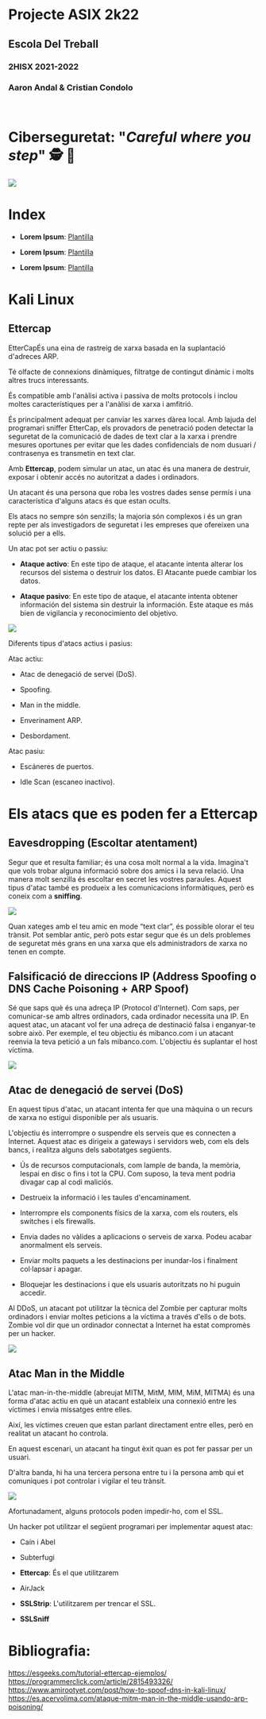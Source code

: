 # __Projecte ASIX 2k22__
## __Escola Del Treball__
### __2HISX 2021-2022__
### __Aaron Andal & Cristian Condolo__

<br>

# __Ciberseguretat__: "_Careful where you step_" 🕵️ 🔎

<div style="align: center; width: 100%">
    <img src="https://tec.mx/sites/default/files/styles/header_full/public/2021-08/ciberseguridad-tec-de-monterrey.jpg?itok=H3ibmb8t" />
</div>

# Index

* **Lorem Ipsum**: [Plantilla](https://github.com/KeshiKiD03/asixproject2k22/)


* **Lorem Ipsum**: [Plantilla](https://github.com/KeshiKiD03/asixproject2k22/)


* **Lorem Ipsum**: [Plantilla](https://github.com/KeshiKiD03/asixproject2k22/)

# Kali Linux

## Ettercap

EtterCapÉs una eina de rastreig de xarxa basada en la suplantació d'adreces ARP.  

Té olfacte de connexions dinàmiques, filtratge de contingut dinàmic i molts altres trucs interessants.  

És compatible amb l'anàlisi activa i passiva de molts protocols i inclou moltes característiques per a l'anàlisi de xarxa i amfitrió.  

És principalment adequat per canviar les xarxes dàrea local.  Amb lajuda del programari sniffer EtterCap, els provadors de penetració poden detectar la seguretat de la comunicació de dades de text clar a la xarxa i prendre mesures oportunes per evitar que les dades confidencials de nom dusuari / contrasenya es transmetin en text clar.

Amb __Ettercap__, podem simular un atac, un atac és una manera de destruir, exposar i obtenir accés no autoritzat a dades i ordinadors.

Un atacant és una persona que roba les vostres dades sense permís i una característica d'alguns atacs és que estan ocults.  

Els atacs no sempre són senzills;  la majoria són complexos i és un gran repte per als investigadors de seguretat i les empreses que ofereixen una solució per a ells.  

Un atac pot ser actiu o passiu:

+ __Ataque activo__: En este tipo de ataque, el atacante intenta alterar los recursos del sistema o destruir los datos. El Atacante puede cambiar los datos.

+ __Ataque pasivo__: En este tipo de ataque, el atacante intenta obtener información del sistema sin destruir la información. Este ataque es más bien de vigilancia y reconocimiento del objetivo.

<div style="align: center; width: 100%">
    <img src="./Photos/Etter1.png" />
</div>

Diferents tipus d'atacs actius i pasius:

Atac actiu:

+ Atac de denegació de servei (DoS).

+ Spoofing.

+ Man in the middle.

+ Enverinament ARP.

+ Desbordament.

Atac pasiu:

+ Escáneres de puertos.

+ Idle Scan (escaneo inactivo).

# Els atacs que es poden fer a Ettercap

## Eavesdropping (Escoltar atentament)

Segur que et resulta familiar;  és una cosa molt normal a la vida.  Imagina't que vols trobar alguna informació sobre dos amics i la seva relació.  Una manera molt senzilla és escoltar en secret les vostres paraules.  Aquest tipus d'atac també es produeix a les comunicacions informàtiques, però es coneix com a __sniffing__.


<div style="align: center; width: 100%">
    <img src="https://www.consultantsreview.com/newstransfer/upload/r8so8rsz_data_sniffing.jpg" />
</div>

Quan xateges amb el teu amic en mode “text clar”, és possible olorar el teu trànsit.  Pot semblar antic, però pots estar segur que és un dels problemes de seguretat més grans en una xarxa que els administradors de xarxa no tenen en compte. 

## Falsificació de direccions IP (Address Spoofing o DNS Cache Poisoning + ARP Spoof)

Sé que saps què és una adreça IP (Protocol d'Internet).  Com saps, per comunicar-se amb altres ordinadors, cada ordinador necessita una IP.  En aquest atac, un atacant vol fer una adreça de destinació falsa i enganyar-te sobre això.  Per exemple, el teu objectiu és mibanco.com i un atacant reenvia la teva petició a un fals mibanco.com.  L'objectiu és suplantar el host víctima.

<div style="align: center; width: 100%">
    <img src="https://cdn.imghaste.com/esgeeks.com/media/2021/04/Suplantacion-de-IP.jpg?webp=true&v=1.0.1" />
</div>

## Atac de denegació de servei (DoS)

En aquest tipus d'atac, un atacant intenta fer que una màquina o un recurs de xarxa no estigui disponible per als usuaris.  

L'objectiu és interrompre o suspendre els serveis que es connecten a Internet.  Aquest atac es dirigeix ​​a gateways i servidors web, com els dels bancs, i realitza alguns dels sabotatges següents.

+ Ús de recursos computacionals, com lample de banda, la memòria, lespai en disc o fins i tot la CPU.  Com suposo, la teva ment podria divagar cap al codi maliciós.  

+ Destrueix la informació i les taules d'encaminament.

+ Interrompre els components físics de la xarxa, com els routers, els switches i els firewalls.

+ Envia dades no vàlides a aplicacions o serveis de xarxa.  Podeu acabar anormalment els serveis.

+ Enviar molts paquets a les destinacions per inundar-los i finalment col·lapsar i apagar.

+ Bloquejar les destinacions i que els usuaris autoritzats no hi puguin accedir.

Al DDoS, un atacant pot utilitzar la tècnica del Zombie per capturar molts ordinadors i enviar moltes peticions a la víctima a través d'ells o de bots.  Zombie vol dir que un ordinador connectat a Internet ha estat compromès per un hacker.

<div style="align: center; width: 100%">
    <img src="https://nextvision.com/wp-content/uploads/2018/05/Captura-de-pantalla-2018-05-29-a-las-3.52.42-p.m.-2.png" />
</div>



## Atac Man in the Middle

L'atac man-in-the-middle (abreujat MITM, MitM, MIM, MiM, MITMA) és una forma d'atac actiu en què un atacant estableix una connexió entre les víctimes i envia missatges entre elles.  

Així, les víctimes creuen que estan parlant directament entre elles, però en realitat un atacant ho controla.  

En aquest escenari, un atacant ha tingut èxit quan es pot fer passar per un usuari.  

D'altra banda, hi ha una tercera persona entre tu i la persona amb qui et comuniques i pot controlar i vigilar el teu trànsit.  

<div style="align: center; width: 100%">
    <img src="https://cisomag.eccouncil.org/wp-content/uploads/2021/09/MicrosoftTeams-image-28.png" />
</div>


Afortunadament, alguns protocols poden impedir-ho, com el SSL.  

Un hacker pot utilitzar el següent programari per implementar aquest atac:

* Caín i Abel

* Subterfugi

* __Ettercap__: És el que utilitzarem
 
* AirJack

* __SSLStrip__: L'utilitzarem per trencar el SSL.

* __SSLSniff__

# Bibliografia: 
https://esgeeks.com/tutorial-ettercap-ejemplos/
https://programmerclick.com/article/2815493326/
https://www.amirootyet.com/post/how-to-spoof-dns-in-kali-linux/
https://es.acervolima.com/ataque-mitm-man-in-the-middle-usando-arp-poisoning/
